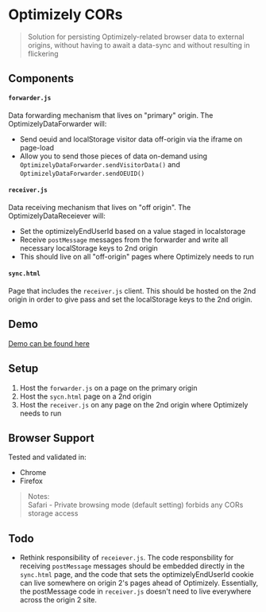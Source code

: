 # Optimizely CORs

> Solution for persisting Optimizely-related browser data to external origins, without having to await a data-sync and without resulting in flickering

## Components

#### `forwarder.js`
Data forwarding mechanism that lives on "primary" origin. The OptimizelyDataForwarder will:
* Send oeuid and localStorage visitor data off-origin via the iframe on page-load
* Allow you to send those pieces of data on-demand using `OptimizelyDataForwarder.sendVisitorData()` and `OptimizelyDataForwarder.sendOEUID()`

#### `receiver.js`
Data receiving mechanism that lives on "off origin". The OptimizelyDataReceiever will:
* Set the optimizelyEndUserId based on a value staged in localstorage
* Receive `postMessage` messages from the forwarder and write all necessary localStorage keys to 2nd origin
* This should live on all "off-origin" pages where Optimizely needs to run

#### `sync.html`
Page that includes the `receiver.js` client. This should be hosted on the 2nd origin in order to give pass and set the localStorage keys to the 2nd origin.

## Demo 
[Demo can be found here](https://creid-optimizely.s3.amazonaws.com/optcors/1.html)

## Setup
1. Host the `forwarder.js` on a page on the primary origin
2. Host the `sycn.html` page on a 2nd origin
3. Host the `receiver.js` on any page on the 2nd origin where Optimizely needs to run

## Browser Support 
Tested and validated in:
* Chrome
* Firefox

> Notes: <br />Safari - Private browsing mode (default setting) forbids any CORs storage access

## Todo 
* Rethink responsibility of `receiever.js`. The code responsbility for receiving `postMessage` messages should be embedded directly in the `sync.html` page, and the code that sets the optimizelyEndUserId cookie can live somewhere on origin 2's pages ahead of Optimizely. Essentially, the postMessage code in `receiver.js` doesn't need to live everywhere across the origin 2 site.
